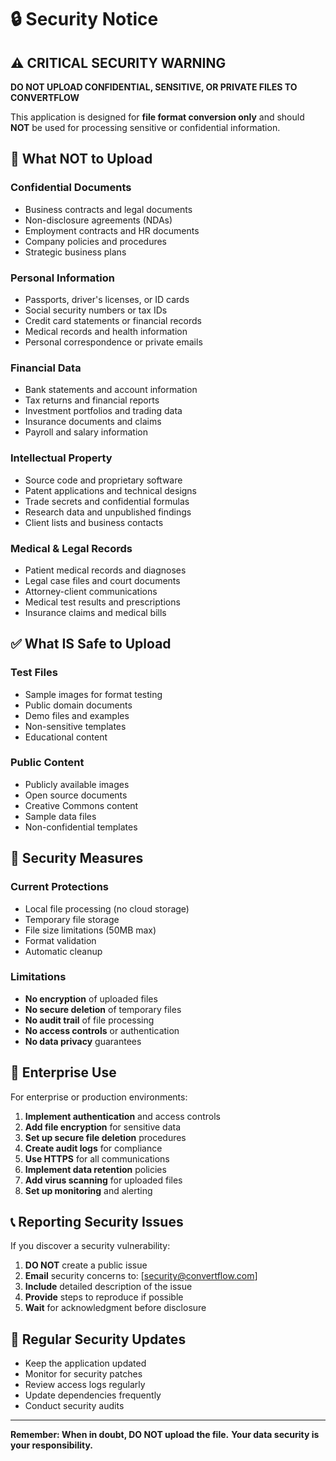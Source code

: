 # 🔒 Security Notice

## ⚠️ CRITICAL SECURITY WARNING

**DO NOT UPLOAD CONFIDENTIAL, SENSITIVE, OR PRIVATE FILES TO CONVERTFLOW**

This application is designed for **file format conversion only** and should **NOT** be used for processing sensitive or confidential information.

## 🚫 What NOT to Upload

### **Confidential Documents**
- Business contracts and legal documents
- Non-disclosure agreements (NDAs)
- Employment contracts and HR documents
- Company policies and procedures
- Strategic business plans

### **Personal Information**
- Passports, driver's licenses, or ID cards
- Social security numbers or tax IDs
- Credit card statements or financial records
- Medical records and health information
- Personal correspondence or private emails

### **Financial Data**
- Bank statements and account information
- Tax returns and financial reports
- Investment portfolios and trading data
- Insurance documents and claims
- Payroll and salary information

### **Intellectual Property**
- Source code and proprietary software
- Patent applications and technical designs
- Trade secrets and confidential formulas
- Research data and unpublished findings
- Client lists and business contacts

### **Medical & Legal Records**
- Patient medical records and diagnoses
- Legal case files and court documents
- Attorney-client communications
- Medical test results and prescriptions
- Insurance claims and medical bills

## ✅ What IS Safe to Upload

### **Test Files**
- Sample images for format testing
- Public domain documents
- Demo files and examples
- Non-sensitive templates
- Educational content

### **Public Content**
- Publicly available images
- Open source documents
- Creative Commons content
- Sample data files
- Non-confidential templates

## 🔧 Security Measures

### **Current Protections**
- Local file processing (no cloud storage)
- Temporary file storage
- File size limitations (50MB max)
- Format validation
- Automatic cleanup

### **Limitations**
- **No encryption** of uploaded files
- **No secure deletion** of temporary files
- **No audit trail** of file processing
- **No access controls** or authentication
- **No data privacy** guarantees

## 🏢 Enterprise Use

For enterprise or production environments:

1. **Implement authentication** and access controls
2. **Add file encryption** for sensitive data
3. **Set up secure file deletion** procedures
4. **Create audit logs** for compliance
5. **Use HTTPS** for all communications
6. **Implement data retention** policies
7. **Add virus scanning** for uploaded files
8. **Set up monitoring** and alerting

## 📞 Reporting Security Issues

If you discover a security vulnerability:

1. **DO NOT** create a public issue
2. **Email** security concerns to: [security@convertflow.com]
3. **Include** detailed description of the issue
4. **Provide** steps to reproduce if possible
5. **Wait** for acknowledgment before disclosure

## 🔄 Regular Security Updates

- Keep the application updated
- Monitor for security patches
- Review access logs regularly
- Update dependencies frequently
- Conduct security audits

---

**Remember: When in doubt, DO NOT upload the file.**
**Your data security is your responsibility.** 